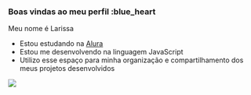 ### Boas vindas ao meu perfil :blue_heart

Meu nome é Larissa 

- Estou estudando na [Alura](https://www.alura.com.br)
- Estou me desenvolvendo na linguagem JavaScript
- Utilizo esse espaço para minha organização e compartilhamento dos meus projetos desenvolvidos


![](https://media1.tenor.com/m/mzeS2ySalF4AAAAC/yikes-cat.gif)


